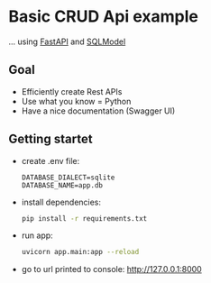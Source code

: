 # Basic CRUD Api example
... using [FastAPI](https://fastapi.tiangolo.com/) and [SQLModel](https://sqlmodel.tiangolo.com/)

## Goal

* Efficiently create Rest APIs
* Use what you know = Python
* Have a nice documentation (Swagger UI)

## Getting startet

* create .env file:
  ```
  DATABASE_DIALECT=sqlite
  DATABASE_NAME=app.db
  ```
  
* install dependencies:
  ```bash
  pip install -r requirements.txt
  ```
   
* run app:
  ```bash
  uvicorn app.main:app --reload
  ```

* go to url printed to console: http://127.0.0.1:8000
